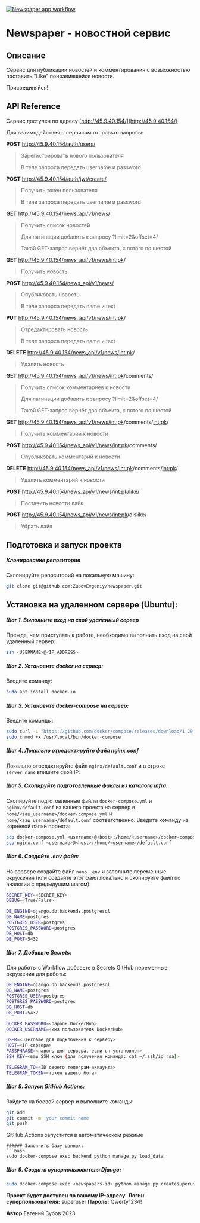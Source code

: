 [![Newspaper app workflow](https://github.com/ZubovEvgeniy/newspaper/actions/workflows/newspaper_workflow.yml/badge.svg)](https://github.com/ZubovEvgeniy/newspaper/actions/workflows/newspaper_workflow.yml)
# Newspaper - новостной сервис

## Описание
Сервис для публикации новостей и комментирования с возможностью поставить "Like" понравившейся новости. 

Присоединяйся!

## API Reference
Сервис доступен по адресу [http://45.9.40.154/](http://45.9.40.154/)

Для взаимодействия с сервисом отправьте запросы:

**POST** http://45.9.40.154/auth/users/

> Зарегистрировать нового пользователя
> 
> В теле запроса передать username  и password

**POST** http://45.9.40.154/auth/jwt/create/

> Получить токен пользователя
> 
> В теле запроса передать username  и password

**GET** http://45.9.40.154/news_api/v1/news/

> Получить список новостей
> 
> Для пагинации добавить к запросу ?limit=2&offset=4/
> 
> Такой GET-запрос вернёт два объекта, с пятого по шестой

**GET** http://45.9.40.154/news_api/v1/news/<int:pk>/

> Получить новость

**POST** http://45.9.40.154/news_api/v1/news/

> Опубликовать новость
> 
> В теле запроса передать name  и text

**PUT** http://45.9.40.154/news_api/v1/news/<int:pk>/

> Отредактировать новость
> 
> В теле запроса передать name  и text

**DELETE** http://45.9.40.154/news_api/v1/news/<int:pk>/

> Удалить новость

**GET** http://45.9.40.154/news_api/v1/news/<int:pk>/comments/

> Получить список комментариев к новости
> 
> Для пагинации добавить к запросу ?limit=2&offset=4/
> 
> Такой GET-запрос вернёт два объекта, с пятого по шестой

**GET** http://45.9.40.154/news_api/v1/news/<int:pk>/comments/<int:pk>/

> Получить комментарий к новости

**POST** http://45.9.40.154/news_api/v1/news/<int:pk>/comments/

> Опубликовать комментарий к новости

**DELETE** http://45.9.40.154/news_api/v1/news/<int:pk>/comments/<int:pk>/

> Удалить комментарий к новости

**POST** http://45.9.40.154/news_api/v1/news/<int:pk>/like/

> Поставить новости лайк

**POST** http://45.9.40.154/news_api/v1/news/<int:pk>/dislike/

> Убрать лайк

## Подготовка и запуск проекта
##### Клонирование репозитория
Склонируйте репозиторий на локальную машину:
```bash
git clone git@github.com:ZubovEvgeniy/newspaper.git
```

## Установка на удаленном сервере (Ubuntu):
##### Шаг 1. Выполните вход на свой удаленный сервер
Прежде, чем приступать к работе, необходимо выполнить вход на свой удаленный сервер:
```bash
ssh <USERNAME>@<IP_ADDRESS>
```

##### Шаг 2. Установите docker на сервер:
Введите команду:
```bash
sudo apt install docker.io 
```

##### Шаг 3. Установите docker-compose на сервер:
Введите команды:
```bash
sudo curl -L "https://github.com/docker/compose/releases/download/1.29.2/docker-compose-$(uname -s)-$(uname -m)" -o /usr/local/bin/docker-compose
sudo chmod +x /usr/local/bin/docker-compose
```

##### Шаг 4. Локально отредактируйте файл nginx.conf
Локально отредактируйте файл `nginx/default.conf` и в строке `server_name` впишите свой IP.

##### Шаг 5. Скопируйте подготовленные файлы из каталога infra:
Скопируйте подготовленные файлы `docker-compose.yml` и `nginx/default.conf` из вашего проекта на сервер в `home/<ваш_username>/docker-compose.yml` и `home/<ваш_username>/default.conf` соответственно.
Введите команду из корневой папки проекта:
```bash
scp docker-compose.yml <username>@<host>:/home/<username>/docker-compose.yml
scp nginx.conf <username>@<host>:/home/<username>/default.conf
```

##### Шаг 6. Cоздайте .env файл:
На сервере создайте файл `nano .env` и заполните переменные окружения (или создайте этот файл локально и скопируйте файл по аналогии с предыдущим шагом):
```bash
SECRET_KEY=<SECRET_KEY>
DEBUG=<True/False>

DB_ENGINE=django.db.backends.postgresql
DB_NAME=postgres
POSTGRES_USER=postgres
POSTGRES_PASSWORD=postgres
DB_HOST=db
DB_PORT=5432
```

##### Шаг 7. Добавьте Secrets:
Для работы с Workflow добавьте в Secrets GitHub переменные окружения для работы:
```bash
DB_ENGINE=django.db.backends.postgresql
DB_NAME=postgres
POSTGRES_USER=postgres
POSTGRES_PASSWORD=postgres
DB_HOST=db
DB_PORT=5432

DOCKER_PASSWORD=<пароль DockerHub>
DOCKER_USERNAME=<имя пользователя DockerHub>

USER=<username для подключения к серверу>
HOST=<IP сервера>
PASSPHRASE=<пароль для сервера, если он установлен>
SSH_KEY=<ваш SSH ключ (для получения команда: cat ~/.ssh/id_rsa)>

TELEGRAM_TO=<ID своего телеграм-аккаунта>
TELEGRAM_TOKEN=<токен вашего бота>
```

##### Шаг 8. Запуск GitHub Actions:
Зайдите на боевой сервер и выполните команды:
```bash
git add .
git commit -m 'your commit name'
git push
```
GitHub Actions запустится в автоматическом режиме
 
```
###### Заполнить базу данных:
```bash
sudo docker-compose exec backend python manage.py load_data
```
##### Шаг 9. Создать суперпользователя Django:
```bash
sudo docker-compose exec <newspapers-id> python manage.py createsuperuser
```

**Проект будет доступен по вашему IP-адресу.**
**Логин суперпользователя:** superuser
**Пароль:** Qwerty1234!


**Автор**
Евгений Зубов
2023
